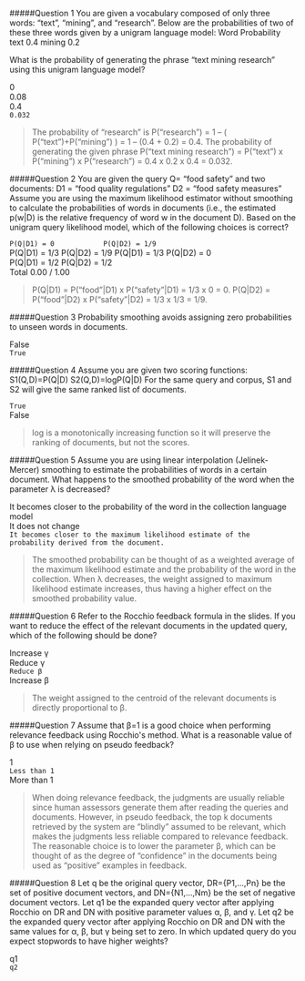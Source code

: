 #####Question 1
You are given a vocabulary composed of only three words: “text”, “mining”, and “research”. Below are the probabilities of two of these three words given by a unigram language model:
Word    Probability
text     0.4
mining   0.2

What is the probability of generating the phrase “text mining research” using this unigram language model?

0			
0.08		
0.4			
`0.032`			

> The probability of “research” is P(“research”) = 1 – ( P(“text”)+P(“mining”) ) = 1 – (0.4 + 0.2) = 0.4. The probability of generating the given phrase P(“text mining research”) = P(“text”) x P(“mining”) x P(“research”) = 0.4 x 0.2 x 0.4 = 0.032.

#####Question 2
You are given the query Q= “food safety” and two documents:
D1 = “food quality regulations”
D2 = “food safety measures”
Assume you are using the maximum likelihood estimator without smoothing to calculate the probabilities of words in documents (i.e., the estimated p(w|D) is the relative frequency of word w in the document D). Based on the unigram query likelihood model, which of the following choices is correct?

`P(Q|D1) = 0            P(Q|D2) = 1/9	`		
P(Q|D1) = 1/3         P(Q|D2) = 1/9
P(Q|D1) = 1/3         P(Q|D2) = 0			
P(Q|D1) = 1/2         P(Q|D2) = 1/2			
Total		0.00 / 1.00	

> P(Q|D1) = P(“food”|D1) x P(“safety”|D1) = 1/3 x 0 = 0.  P(Q|D2) = P(“food”|D2) x P(“safety”|D2) = 1/3 x 1/3 = 1/9.

#####Question 3
Probability smoothing avoids assigning zero probabilities to unseen words in documents.

False			
`True`		

#####Question 4
Assume you are given two scoring functions:
S1(Q,D)=P(Q|D)
S2(Q,D)=logP(Q|D)
For the same query and corpus, S1 and S2 will give the same ranked list of documents.

`True`	
False			

> log is a monotonically increasing function so it will preserve the ranking of documents, but not the scores.

#####Question 5
Assume you are using linear interpolation (Jelinek-Mercer) smoothing to estimate the probabilities of words in a certain document. What happens to the smoothed probability of the word when the parameter λ is decreased?

It becomes closer to the probability of the word in the collection language model	
It does not change			
`It becomes closer to the maximum likelihood estimate of the probability derived from the document.	`		

> The smoothed probability can be thought of as a weighted average of the maximum likelihood estimate and the probability of the word in the collection. When λ decreases, the weight assigned to maximum likelihood estimate increases, thus having a higher effect on the smoothed probability value.

#####Question 6
Refer to the Rocchio feedback formula in the slides. If you want to reduce the effect of the relevant documents in the updated query, which of the following should be done?

Increase γ			
Reduce γ		
`Reduce β	`		
Increase β			

> The weight assigned to the centroid of the relevant documents is directly proportional to β.

#####Question 7
Assume that β=1 is a good choice when performing relevance feedback using Rocchio's method. What is a reasonable value of β to use when relying on pseudo feedback?

1			
`Less than 1	`	
More than 1			

> When doing relevance feedback, the judgments are usually reliable since human assessors generate them after reading the queries and documents. However, in pseudo feedback, the top k documents retrieved by the system are “blindly” assumed to be relevant, which makes the judgments less reliable compared to relevance feedback. The reasonable choice is to lower the parameter β, which can be thought of as the degree of “confidence” in the documents being used as “positive” examples in feedback.

#####Question 8
Let q be the original query vector, DR={P1,...,Pn} be the set of positive document vectors, and DN={N1,...,Nm} be the set of negative document vectors. Let q1 be the expanded query vector after applying Rocchio on DR and DN with positive parameter values α, β, and γ. Let q2 be the expanded query vector after applying Rocchio on DR and DN with the same values for α, β, but γ being set to zero.
In which updated query do you expect stopwords to have higher weights?

q1	
`q2`
